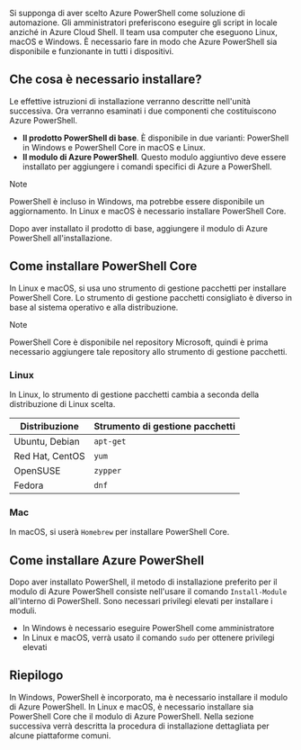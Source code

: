 Si supponga di aver scelto Azure PowerShell come soluzione di automazione. Gli amministratori preferiscono eseguire gli script in locale anziché in Azure Cloud Shell. Il team usa computer che eseguono Linux, macOS e Windows. È necessario fare in modo che Azure PowerShell sia disponibile e funzionante in tutti i dispositivi. 

## <a name="what-must-be-installed"></a>Che cosa è necessario installare?
Le effettive istruzioni di installazione verranno descritte nell'unità successiva. Ora verranno esaminati i due componenti che costituiscono Azure PowerShell.

- **Il prodotto PowerShell di base**. È disponibile in due varianti: PowerShell in Windows e PowerShell Core in macOS e Linux.
- **Il modulo di Azure PowerShell**. Questo modulo aggiuntivo deve essere installato per aggiungere i comandi specifici di Azure a PowerShell.

> [!NOTE]
> PowerShell è incluso in Windows, ma potrebbe essere disponibile un aggiornamento. In Linux e macOS è necessario installare PowerShell Core.

Dopo aver installato il prodotto di base, aggiungere il modulo di Azure PowerShell all'installazione.

## <a name="how-to-install-powershell-core"></a>Come installare PowerShell Core
In Linux e macOS, si usa uno strumento di gestione pacchetti per installare PowerShell Core. Lo strumento di gestione pacchetti consigliato è diverso in base al sistema operativo e alla distribuzione.

> [!NOTE]
> PowerShell Core è disponibile nel repository Microsoft, quindi è prima necessario aggiungere tale repository allo strumento di gestione pacchetti.

### <a name="linux"></a>Linux
In Linux, lo strumento di gestione pacchetti cambia a seconda della distribuzione di Linux scelta.

| Distribuzione  | Strumento di gestione pacchetti |
|------------------|-----------------|
| Ubuntu, Debian   | `apt-get`       |
| Red Hat, CentOS  | `yum`           |
| OpenSUSE         | `zypper`        |
| Fedora           | `dnf`           |

### <a name="mac"></a>Mac
In macOS, si userà `Homebrew` per installare PowerShell Core.

## <a name="how-to-install-azure-powershell"></a>Come installare Azure PowerShell
Dopo aver installato PowerShell, il metodo di installazione preferito per il modulo di Azure PowerShell consiste nell'usare il comando `Install-Module` all'interno di PowerShell. Sono necessari privilegi elevati per installare i moduli.

- In Windows è necessario eseguire PowerShell come amministratore
- In Linux e macOS, verrà usato il comando `sudo` per ottenere privilegi elevati

## <a name="summary"></a>Riepilogo
In Windows, PowerShell è incorporato, ma è necessario installare il modulo di Azure PowerShell. In Linux e macOS, è necessario installare sia PowerShell Core che il modulo di Azure PowerShell. Nella sezione successiva verrà descritta la procedura di installazione dettagliata per alcune piattaforme comuni.